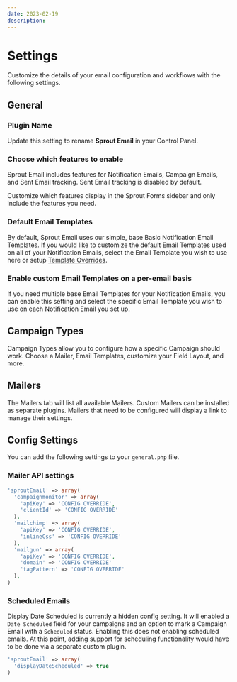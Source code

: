 ```yaml
---
date: 2023-02-19
description:
---
```


# Settings

Customize the details of your email configuration and workflows with the following settings.

## General

### Plugin Name

Update this setting to rename **Sprout Email** in your Control Panel.

### Choose which features to enable

Sprout Email includes features for Notification Emails, Campaign Emails, and Sent Email tracking. Sent Email tracking is disabled by default.

Customize which features display in the Sprout Forms sidebar and only include the features you need.

### Default Email Templates

By default, Sprout Email uses our simple, base Basic Notification Email Templates. If you would like to customize the default Email Templates used on all of your Notification Emails, select the Email Template you wish to use here or setup [Template Overrides](../email/template-overrides.md).

### Enable custom Email Templates on a per-email basis

If you need multiple base Email Templates for your Notification Emails, you can enable this setting and select the specific Email Template you wish to use on each Notification Email you set up.

## Campaign Types

Campaign Types allow you to configure how a specific Campaign should work. Choose a Mailer, Email Templates, customize your Field Layout, and more.

## Mailers

The Mailers tab will list all available Mailers. Custom Mailers can be installed as separate plugins. Mailers that need to be configured will display a link to manage their settings.

## Config Settings

You can add the following settings to your `general.php` file.

### Mailer API settings

``` php
'sproutEmail' => array(
  'campaignmonitor' => array(
    'apiKey' => 'CONFIG OVERRIDE',
    'clientId' => 'CONFIG OVERRIDE'
  ),
  'mailchimp' => array(
    'apiKey' => 'CONFIG OVERRIDE',
    'inlineCss' => 'CONFIG OVERRIDE'
  ),
  'mailgun' => array(
    'apiKey' => 'CONFIG OVERRIDE',
    'domain' => 'CONFIG OVERRIDE'
    'tagPattern' => 'CONFIG OVERRIDE'
  ),
)
```

### Scheduled Emails

Display Date Scheduled is currently a hidden config setting. It will enabled a `Date Scheduled` field for your campaigns and an option to mark a Campaign Email with a `Scheduled` status. Enabling this does not enabling scheduled emails. At this point, adding support for scheduling functionality would have to be done via a separate custom plugin.

``` php
'sproutEmail' => array(
  'displayDateScheduled' => true
)
```
